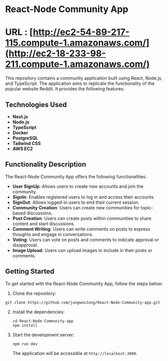 React-Node Community App
========================

# URL : [http://ec2-54-89-217-115.compute-1.amazonaws.com/](http://ec2-18-233-98-211.compute-1.amazonaws.com/)

This repository contains a community application built using React, Node.js, and TypeScript. The application aims to replicate the functionality of the popular website Reddit. It provides the following features:

## Technologies Used

- **Next.js**
- **Node.js**
- **TypeScript**
- **Docker**
- **PostgreSQL**
- **Tailwind CSS**
- **AWS EC2**

## Functionality Description

The React-Node Community App offers the following functionalities:

- **User SignUp**: Allows users to create new accounts and join the community.
- **SignIn**: Enables registered users to log in and access their accounts.
- **SignOut**: Allows logged-in users to end their current session.
- **Community Creation**: Users can create new communities for topic-based discussions.
- **Post Creation**: Users can create posts within communities to share content and start discussions.
- **Comment Writing**: Users can write comments on posts to express thoughts and engage in conversations.
- **Voting**: Users can vote on posts and comments to indicate approval or disapproval.
- **Image Upload**: Users can upload images to include in their posts or comments.


Getting Started
---------------

To get started with the React-Node Community App, follow the steps below:

1.  Clone the repository:

   ```
git clone https://github.com/jungwonJung/React-Node-Community-app.git
   ```

2.  Install the dependencies:

    ```
    cd React-Node-Community-app
    npm install
    ```

3.  Start the development server:

    ```
    npm run dev
    ```

    The application will be accessible at `http://localhost:3000`.


